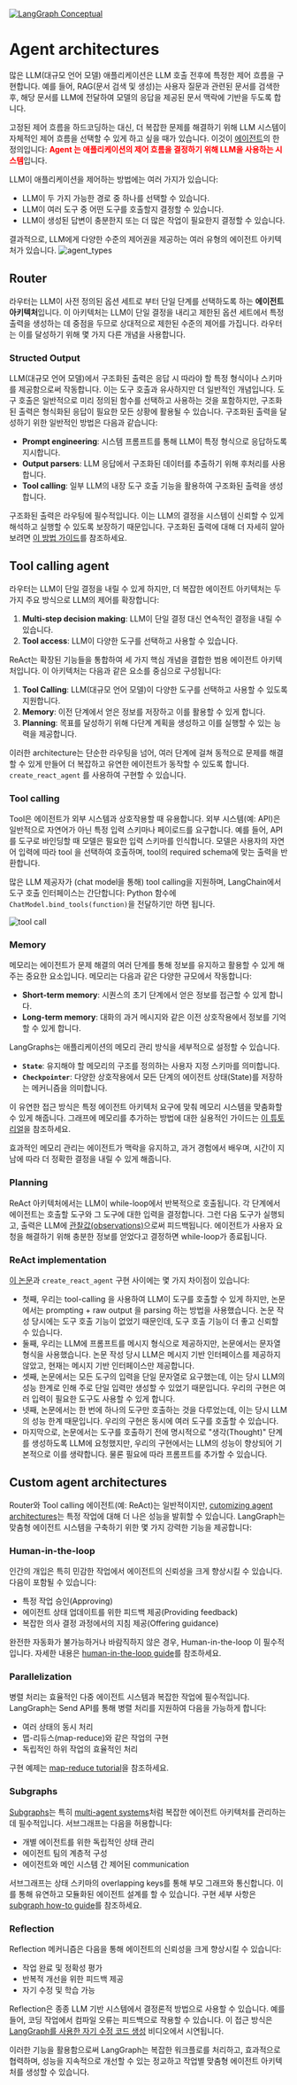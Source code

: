 [![LangGraph Conceptual](https://img.shields.io/badge/LangGraph-Conceptual-blue?logo=langgraph)](https://langchain-ai.github.io/langgraph/concepts/agentic_concepts/)


# Agent architectures

많은 LLM(대규모 언어 모델) 애플리케이션은 LLM 호출 전후에 특정한 제어 흐름을 구현합니다. 예를 들어, RAG(문서 검색 및 생성)는 사용자 질문과 관련된 문서를 검색한 후, 해당 문서를 LLM에 전달하여 모델의 응답을 제공된 문서 맥락에 기반을 두도록 합니다.

고정된 제어 흐름을 하드코딩하는 대신, 더 복잡한 문제를 해결하기 위해 LLM 시스템이 자체적인 제어 흐름을 선택할 수 있게 하고 싶을 때가 있습니다. 이것이 [에이전트](../blog/what_is_an_ai_agent.md)의 한 정의입니다: <span style="color: red;">**Agent 는 애플리케이션의 제어 흐름을 결정하기 위해 LLM을 사용하는 시스템**</span>입니다.

LLM이 애플리케이션을 제어하는 방법에는 여러 가지가 있습니다:
- LLM이 두 가지 가능한 경로 중 하나를 선택할 수 있습니다.
- LLM이 여러 도구 중 어떤 도구를 호출할지 결정할 수 있습니다.
- LLM이 생성된 답변이 충분한지 또는 더 많은 작업이 필요한지 결정할 수 있습니다.

결과적으로, LLM에게 다양한 수준의 제어권을 제공하는 여러 유형의 에이전트 아키텍처가 있습니다.
![agent_types](../asset/agent_types.png)


## Router

라우터는 LLM이 사전 정의된 옵션 세트로 부터 단일 단계를 선택하도록 하는 **에이전트 아키텍처**입니다. 이 아키텍처는 LLM이 단일 결정을 내리고 제한된 옵션 세트에서 특정 출력을 생성하는 데 중점을 두므로 상대적으로 제한된 수준의 제어를 가집니다. 라우터는 이를 달성하기 위해 몇 가지 다른 개념을 사용합니다.


### Structed Output

LLM(대규모 언어 모델)에서 구조화된 출력은 응답 시 따라야 할 특정 형식이나 스키마를 제공함으로써 작동합니다. 이는 도구 호출과 유사하지만 더 일반적인 개념입니다. 도구 호출은 일반적으로 미리 정의된 함수를 선택하고 사용하는 것을 포함하지만, 구조화된 출력은 형식화된 응답이 필요한 모든 상황에 활용될 수 있습니다. 구조화된 출력을 달성하기 위한 일반적인 방법은 다음과 같습니다:

- **Prompt engineering**: 시스템 프롬프트를 통해 LLM이 특정 형식으로 응답하도록 지시합니다.
- **Output parsers**: LLM 응답에서 구조화된 데이터를 추출하기 위해 후처리를 사용합니다.
- **Tool calling**: 일부 LLM의 내장 도구 호출 기능을 활용하여 구조화된 출력을 생성합니다.

구조화된 출력은 라우팅에 필수적입니다. 이는 LLM의 결정을 시스템이 신뢰할 수 있게 해석하고 실행할 수 있도록 보장하기 때문입니다. 구조화된 출력에 대해 더 자세히 알아보려면 [이 방법 가이드](https://langchain-ai.github.io/langgraph/concepts/low_level/#default-reducer)를 참조하세요.


## Tool calling agent

라우터는 LLM이 단일 결정을 내릴 수 있게 하지만, 더 복잡한 에이전트 아키텍처는 두 가지 주요 방식으로 LLM의 제어를 확장합니다:

1. **Multi-step decision making**: LLM이 단일 결정 대신 연속적인 결정을 내릴 수 있습니다.
2. **Tool access**: LLM이 다양한 도구를 선택하고 사용할 수 있습니다.

ReAct는 확장된 기능들을 통합하여 세 가지 핵심 개념을 결합한 범용 에이전트 아키텍처입니다. 이 아키텍처는 다음과 같은 요소를 중심으로 구성됩니다:

1. **Tool Calling**: LLM(대규모 언어 모델)이 다양한 도구를 선택하고 사용할 수 있도록 지원합니다.
2. **Memory**: 이전 단계에서 얻은 정보를 저장하고 이를 활용할 수 있게 합니다.
3. **Planning**: 목표를 달성하기 위해 다단계 계획을 생성하고 이를 실행할 수 있는 능력을 제공합니다.

이러한 architecture는 단순한 라우팅을 넘어, 여러 단계에 걸쳐 동적으로 문제를 해결할 수 있게 만들어 더 복잡하고 유연한 에이전트가 동작할 수 있도록 합니다. `create_react_agent` 를 사용하여 구현할 수 있습니다.


### Tool calling

Tool은 에이전트가 외부 시스템과 상호작용할 때 유용합니다. 외부 시스템(예: API)은 일반적으로 자연어가 아닌 특정 입력 스키마나 페이로드를 요구합니다. 예를 들어, API를 도구로 바인딩할 때 모델은 필요한 입력 스키마를 인식합니다. 모델은 사용자의 자연어 입력에 따라 tool 을 선택하여 호출하며, tool의 required schema에 맞는 출력을 반환합니다.

많은 LLM 제공자가 (chat model을 통해) tool calling을 지원하며, LangChain에서 도구 호출 인터페이스는 간단합니다: Python 함수에 `ChatModel.bind_tools(function)`을 전달하기만 하면 됩니다.

![tool call](../asset/tool_call.png)


### Memory

메모리는 에이전트가 문제 해결의 여러 단계를 통해 정보를 유지하고 활용할 수 있게 해주는 중요한 요소입니다. 메모리는 다음과 같은 다양한 규모에서 작동합니다:

- **Short-term memory**: 시퀀스의 초기 단계에서 얻은 정보를 접근할 수 있게 합니다.
- **Long-term memory**: 대화의 과거 메시지와 같은 이전 상호작용에서 정보를 기억할 수 있게 합니다.

LangGraphs는 애플리케이션의 메모리 관리 방식을 세부적으로 설정할 수 있습니다.

- **`State`**: 유지해야 할 메모리의 구조를 정의하는 사용자 지정 스키마를 의미합니다.
- **`Checkpointer`**: 다양한 상호작용에서 모든 단계의 에이전트 상태(State)를 저장하는 메커니즘을 의미합니다.

이 유연한 접근 방식은 특정 에이전트 아키텍처 요구에 맞춰 메모리 시스템을 맞춤화할 수 있게 해줍니다. 그래프에 메모리를 추가하는 방법에 대한 실용적인 가이드는 [이 튜토리얼](https://langchain-ai.github.io/langgraph/concepts/agentic_concepts/#structured-output)을 참조하세요.

효과적인 메모리 관리는 에이전트가 맥락을 유지하고, 과거 경험에서 배우며, 시간이 지남에 따라 더 정확한 결정을 내릴 수 있게 해줍니다.


### Planning

ReAct 아키텍처에서는 LLM이 while-loop에서 반복적으로 호출됩니다. 각 단계에서 에이전트는 호출할 도구와 그 도구에 대한 입력을 결정합니다. 그런 다음 도구가 실행되고, 출력은 LLM에 <span style="text-decoration: underline; cursor: pointer;" title="'관찰값(observation)'이라는 용어는 주로 강화 학습(RL)이나 에이전트 시스템에서 사용되며, 에이전트가 환경과 상호작용하며 얻는 정보를 관찰값으로 정의합니다. LLM 기반 시스템에서도 이 개념을 차용하여, 도구 실행 결과를 관찰값으로 간주하고 이를 다음 단계의 입력으로 사용하는 구조를 따릅니다">관찰값(observations)</span>으로써 피드백됩니다. 에이전트가 사용자 요청을 해결하기 위해 충분한 정보를 얻었다고 결정하면 while-loop가 종료됩니다.


### ReAct implementation

[이 논문](https://arxiv.org/abs/2210.03629)과 `create_react_agent` 구현 사이에는 몇 가지 차이점이 있습니다:

* 첫째, 우리는 tool-calling 을 사용하여 LLM이 도구를 호출할 수 있게 하지만, 논문에서는 prompting + raw output 을 parsing 하는 방법을 사용했습니다. 논문 작성 당시에는 도구 호출 기능이 없었기 때문인데, 도구 호출 기능이 더 좋고 신뢰할 수 있습니다.
* 둘째, 우리는 LLM에 프롬프트를 메시지 형식으로 제공하지만, 논문에서는 문자열 형식을 사용했습니다. 논문 작성 당시 LLM은 메시지 기반 인터페이스를 제공하지 않았고, 현재는 메시지 기반 인터페이스만 제공합니다.
* 셋째, 논문에서는 모든 도구의 입력을 단일 문자열로 요구했는데, 이는 당시 LLM의 성능 한계로 인해 주로 단일 입력만 생성할 수 있었기 때문입니다. 우리의 구현은 여러 입력이 필요한 도구도 사용할 수 있게 합니다.
* 넷째, 논문에서는 한 번에 하나의 도구만 호출하는 것을 다루었는데, 이는 당시 LLM의 성능 한계 때문입니다. 우리의 구현은 동시에 여러 도구를 호출할 수 있습니다.
* 마지막으로, 논문에서는 도구를 호출하기 전에 명시적으로 "생각(Thought)" 단계를 생성하도록 LLM에 요청했지만, 우리의 구현에서는 LLM의 성능이 향상되어 기본적으로 이를 생략합니다. 물론 필요에 따라 프롬프트를 추가할 수 있습니다.


## Custom agent architectures

Router와 Tool calling 에이전트(예: ReAct)는 일반적이지만, [cutomizing agent architectures](../blog/why_you_should_outsource_your_agentic_infrastructure_but_own_your_cognitive_architecture.md)는 특정 작업에 대해 더 나은 성능을 발휘할 수 있습니다. LangGraph는 맞춤형 에이전트 시스템을 구축하기 위한 몇 가지 강력한 기능을 제공합니다:


### Human-in-the-loop

인간의 개입은 특히 민감한 작업에서 에이전트의 신뢰성을 크게 향상시킬 수 있습니다. 다음이 포함될 수 있습니다:

- 특정 작업 승인(Approving)
- 에이전트 상태 업데이트를 위한 피드백 제공(Providing feedback)
- 복잡한 의사 결정 과정에서의 지침 제공(Offering guidance)

완전한 자동화가 불가능하거나 바람직하지 않은 경우, Human-in-the-loop 이 필수적입니다. 자세한 내용은 [human-in-the-loop guide](./human_in_the_loop.md)를 참조하세요.


### Parallelization

병렬 처리는 효율적인 다중 에이전트 시스템과 복잡한 작업에 필수적입니다. LangGraph는 Send API를 통해 병렬 처리를 지원하여 다음을 가능하게 합니다:

- 여러 상태의 동시 처리
- 맵-리듀스(map-reduce)와 같은 작업의 구현
- 독립적인 하위 작업의 효율적인 처리

구현 예제는 [map-reduce tutorial](../how_to/how_to_create_map_reduce_branchs_for_parallel_execution.md)을 참조하세요.


### Subgraphs

[Subgraphs](./langgraph_glossary.md#Subgraphs)는 특히 [multi-agent systems](./multi_agent_systems.md)처럼 복잡한 에이전트 아키텍처를 관리하는 데 필수적입니다. 서브그래프는 다음을 허용합니다:

- 개별 에이전트를 위한 독립적인 상태 관리
- 에이전트 팀의 계층적 구성
- 에이전트와 메인 시스템 간 제어된 communication

서브그래프는 상태 스키마의 overlapping keys를 통해 부모 그래프와 통신합니다. 이를 통해 유연하고 모듈화된 에이전트 설계를 할 수 있습니다. 구현 세부 사항은 [subgraph how-to guide](../how_to/how_to_use_subgraphs.md)를 참조하세요.


### Reflection

Reflection 메커니즘은 다음을 통해 에이전트의 신뢰성을 크게 향상시킬 수 있습니다:

- 작업 완료 및 정확성 평가
- 반복적 개선을 위한 피드백 제공
- 자기 수정 및 학습 가능

Reflection은 종종 LLM 기반 시스템에서 결정론적 방법으로 사용할 수 있습니다. 예를 들어, 코딩 작업에서 컴파일 오류는 피드백으로 작용할 수 있습니다. 이 접근 방식은 [LangGraph를 사용한 자기 수정 코드 생성](https://langchain-ai.github.io/langgraph/concepts/agentic_concepts/#reflection) 비디오에서 시연됩니다.


이러한 기능을 활용함으로써 LangGraph는 복잡한 워크플로를 처리하고, 효과적으로 협력하며, 성능을 지속적으로 개선할 수 있는 정교하고 작업별 맞춤형 에이전트 아키텍처를 생성할 수 있습니다.
